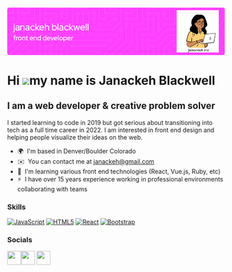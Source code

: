 ![Header](./github-janackeh.png)


Hi ![](https://i.imgur.com/7OZN7vv.gif)my name is Janackeh Blackwell
==========================================================================================================================================

I am a web developer & creative problem solver
----------------------------------------------

I started learning to code in 2019 but got serious about transitioning into tech as a full time career in 2022. I am interested in front end design and helping people visualize their ideas on the web.

*   🌍  I'm based in Denver/Boulder Colorado
*   ✉️  You can contact me at [janackeh@gmail.com](mailto:janackeh@gmail.com)
*   🧠  I'm learning various front end technologies (React, Vue.js, Ruby, etc)
*   ⚡  I have over 15 years experience working in professional environments collaborating with teams

### Skills<p align="left">
 <a href="https://developer.mozilla.org/en-US/docs/Web/JavaScript" target="_blank" rel="noreferrer"><img src="https://raw.githubusercontent.com/danielcranney/readme-generator/main/public/icons/skills/javascript-colored.svg" width="36" height="36" alt="JavaScript" /></a>
<a href="https://developer.mozilla.org/en-US/docs/Glossary/HTML5" target="_blank" rel="noreferrer"><img src="https://raw.githubusercontent.com/danielcranney/readme-generator/main/public/icons/skills/html5-colored.svg" width="36" height="36" alt="HTML5" /></a>
<a href="https://reactjs.org/" target="_blank" rel="noreferrer"><img src="https://raw.githubusercontent.com/danielcranney/readme-generator/main/public/icons/skills/react-colored.svg" width="36" height="36" alt="React" /></a>
<a href="https://getbootstrap.com/" target="_blank" rel="noreferrer"><img src="https://raw.githubusercontent.com/danielcranney/readme-generator/main/public/icons/skills/bootstrap-colored.svg" width="36" height="36" alt="Bootstrap" /></a>
                    </p>
                    
 ### Socials
                  
  <p align="left">
  <a href="https://discord.com/users/_janatron" target="_blank" rel="noreferrer"><img src="https://raw.githubusercontent.com/danielcranney/readme-generator/main/public/icons/socials/discord.svg" width="32" height="32" /></a><a href="https://www.github.com/janackeh" target="_blank" rel="noreferrer"><img src="https://raw.githubusercontent.com/danielcranney/readme-generator/main/public/icons/socials/github.svg" width="32" height="32" /></a>                                        
 <a href="https://www.twitter.com/janackeh" target="_blank" rel="noreferrer"><img src="https://raw.githubusercontent.com/danielcranney/readme-generator/main/public/icons/socials/twitter.svg" width="32" height="32" /></a></p>
<!---
janackeh/janackeh is a ✨ special ✨ repository because its `README.md` (this file) appears on your GitHub profile.
You can click the Preview link to take a look at your changes.
--->
